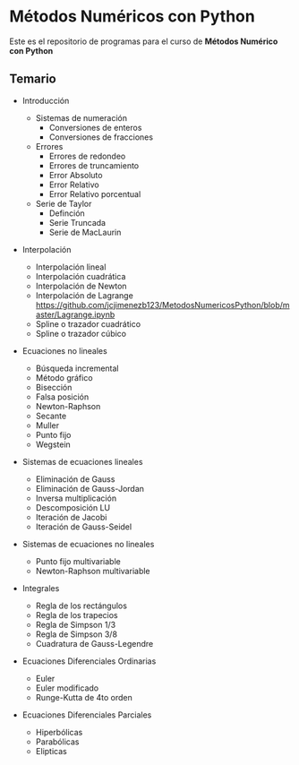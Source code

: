 # Métodos Numéricos con Python
Este es el repositorio de programas para el curso de **Métodos Numérico con Python**

## Temario
- Introducción
  - Sistemas de numeración
    - Conversiones de enteros
    - Conversiones de fracciones
  - Errores
    - Errores de redondeo
    - Errores de truncamiento
    - Error Absoluto
    - Error Relativo
    - Error Relativo porcentual
  - Serie de Taylor
    - Definción
    - Serie Truncada
    - Serie de MacLaurin
 
- Interpolación
  - Interpolación lineal
  - Interpolación cuadrática
  - Interpolación de Newton
  - Interpolación de Lagrange https://github.com/jcjimenezb123/MetodosNumericosPython/blob/master/Lagrange.ipynb
  - Spline o trazador cuadrático
  - Spline o trazador cúbico

- Ecuaciones no lineales
  - Búsqueda incremental
  - Método gráfico
  - Bisección
  - Falsa posición
  - Newton-Raphson
  - Secante
  - Muller
  - Punto fijo
  - Wegstein
  
- Sistemas de ecuaciones lineales
  - Eliminación de Gauss
  - Eliminación de Gauss-Jordan
  - Inversa multiplicación
  - Descomposición LU
  - Iteración de Jacobi
  - Iteración de Gauss-Seidel
  
- Sistemas de ecuaciones no lineales
  - Punto fijo multivariable
  - Newton-Raphson multivariable
  
- Integrales
  - Regla de los rectángulos
  - Regla de los trapecios
  - Regla de Simpson 1/3
  - Regla de Simpson 3/8
  - Cuadratura de Gauss-Legendre
  
- Ecuaciones Diferenciales Ordinarias
  - Euler
  - Euler modificado
  - Runge-Kutta de 4to orden
  
- Ecuaciones Diferenciales Parciales
  - Hiperbólicas
  - Parabólicas
  - Elipticas
